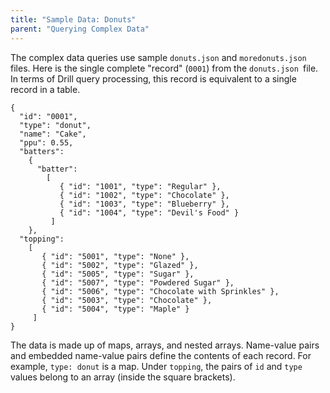 ```yaml
---
title: "Sample Data: Donuts"
parent: "Querying Complex Data"
---
```

The complex data queries use sample `donuts.json` and `moredonuts.json` files.
Here is the single complete "record" (`0001`) from the `donuts.json `file. In
terms of Drill query processing, this record is equivalent to a single record
in a table.

    {
      "id": "0001",
      "type": "donut",
      "name": "Cake",
      "ppu": 0.55,
      "batters":
        {
          "batter":
            [
               { "id": "1001", "type": "Regular" },
               { "id": "1002", "type": "Chocolate" },
               { "id": "1003", "type": "Blueberry" },
               { "id": "1004", "type": "Devil's Food" }
             ]
        },
      "topping":
        [
           { "id": "5001", "type": "None" },
           { "id": "5002", "type": "Glazed" },
           { "id": "5005", "type": "Sugar" },
           { "id": "5007", "type": "Powdered Sugar" },
           { "id": "5006", "type": "Chocolate with Sprinkles" },
           { "id": "5003", "type": "Chocolate" },
           { "id": "5004", "type": "Maple" }
         ]
    }

The data is made up of maps, arrays, and nested arrays. Name-value pairs and
embedded name-value pairs define the contents of each record. For example,
`type: donut` is a map. Under `topping`, the pairs of `id` and `type` values
belong to an array (inside the square brackets).